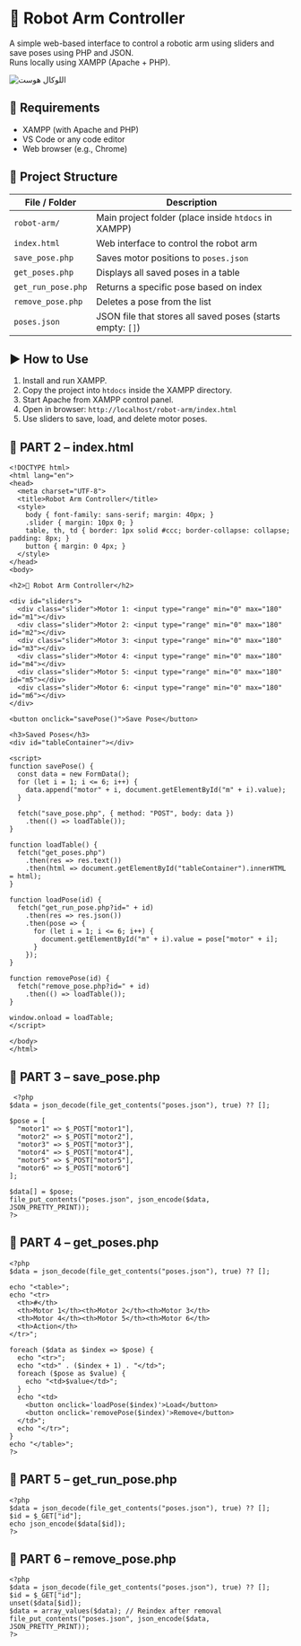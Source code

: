 # 🤖 Robot Arm Controller

A simple web-based interface to control a robotic arm using sliders and save poses using PHP and JSON.  
Runs locally using XAMPP (Apache + PHP).

![اللوكال هوست](https://github.com/user-attachments/assets/f7e38ed0-d1e7-4adc-ba34-3fc4c029b25d)

## 🔧 Requirements
- XAMPP (with Apache and PHP)
- VS Code or any code editor
- Web browser (e.g., Chrome)

## 📁 Project Structure

| File / Folder        | Description                                                  |
|----------------------|--------------------------------------------------------------|
| `robot-arm/`         | Main project folder (place inside `htdocs` in XAMPP)         |
| `index.html`         | Web interface to control the robot arm                       |
| `save_pose.php`      | Saves motor positions to `poses.json`                        |
| `get_poses.php`      | Displays all saved poses in a table                          |
| `get_run_pose.php`   | Returns a specific pose based on index                       |
| `remove_pose.php`    | Deletes a pose from the list                                 |
| `poses.json`         | JSON file that stores all saved poses (starts empty: `[]`)   |



## ▶️ How to Use
1. Install and run XAMPP.
2. Copy the project into `htdocs` inside the XAMPP directory.
3. Start Apache from XAMPP control panel.
4. Open in browser: `http://localhost/robot-arm/index.html`
5. Use sliders to save, load, and delete motor poses.

## 🧾 PART 2 – index.html
```
<!DOCTYPE html>
<html lang="en">
<head>
  <meta charset="UTF-8">
  <title>Robot Arm Controller</title>
  <style>
    body { font-family: sans-serif; margin: 40px; }
    .slider { margin: 10px 0; }
    table, th, td { border: 1px solid #ccc; border-collapse: collapse; padding: 8px; }
    button { margin: 0 4px; }
  </style>
</head>
<body>

<h2>🤖 Robot Arm Controller</h2>

<div id="sliders">
  <div class="slider">Motor 1: <input type="range" min="0" max="180" id="m1"></div>
  <div class="slider">Motor 2: <input type="range" min="0" max="180" id="m2"></div>
  <div class="slider">Motor 3: <input type="range" min="0" max="180" id="m3"></div>
  <div class="slider">Motor 4: <input type="range" min="0" max="180" id="m4"></div>
  <div class="slider">Motor 5: <input type="range" min="0" max="180" id="m5"></div>
  <div class="slider">Motor 6: <input type="range" min="0" max="180" id="m6"></div>
</div>

<button onclick="savePose()">Save Pose</button>

<h3>Saved Poses</h3>
<div id="tableContainer"></div>

<script>
function savePose() {
  const data = new FormData();
  for (let i = 1; i <= 6; i++) {
    data.append("motor" + i, document.getElementById("m" + i).value);
  }

  fetch("save_pose.php", { method: "POST", body: data })
    .then(() => loadTable());
}

function loadTable() {
  fetch("get_poses.php")
    .then(res => res.text())
    .then(html => document.getElementById("tableContainer").innerHTML = html);
}

function loadPose(id) {
  fetch("get_run_pose.php?id=" + id)
    .then(res => res.json())
    .then(pose => {
      for (let i = 1; i <= 6; i++) {
        document.getElementById("m" + i).value = pose["motor" + i];
      }
    });
}

function removePose(id) {
  fetch("remove_pose.php?id=" + id)
    .then(() => loadTable());
}

window.onload = loadTable;
</script>

</body>
</html>
```

## 🧾 PART 3 – save_pose.php
```
 <?php
$data = json_decode(file_get_contents("poses.json"), true) ?? [];

$pose = [
  "motor1" => $_POST["motor1"],
  "motor2" => $_POST["motor2"],
  "motor3" => $_POST["motor3"],
  "motor4" => $_POST["motor4"],
  "motor5" => $_POST["motor5"],
  "motor6" => $_POST["motor6"]
];

$data[] = $pose;
file_put_contents("poses.json", json_encode($data, JSON_PRETTY_PRINT));
?>
```

## 🧾 PART 4 – get_poses.php
```
<?php
$data = json_decode(file_get_contents("poses.json"), true) ?? [];

echo "<table>";
echo "<tr>
  <th>#</th>
  <th>Motor 1</th><th>Motor 2</th><th>Motor 3</th>
  <th>Motor 4</th><th>Motor 5</th><th>Motor 6</th>
  <th>Action</th>
</tr>";

foreach ($data as $index => $pose) {
  echo "<tr>";
  echo "<td>" . ($index + 1) . "</td>";
  foreach ($pose as $value) {
    echo "<td>$value</td>";
  }
  echo "<td>
    <button onclick='loadPose($index)'>Load</button>
    <button onclick='removePose($index)'>Remove</button>
  </td>";
  echo "</tr>";
}
echo "</table>";
?>
```
## 🧾 PART 5 – get_run_pose.php
```
<?php
$data = json_decode(file_get_contents("poses.json"), true) ?? [];
$id = $_GET["id"];
echo json_encode($data[$id]);
?>
```
## 🧾 PART 6 – remove_pose.php
```
<?php
$data = json_decode(file_get_contents("poses.json"), true) ?? [];
$id = $_GET["id"];
unset($data[$id]);
$data = array_values($data); // Reindex after removal
file_put_contents("poses.json", json_encode($data, JSON_PRETTY_PRINT));
?>
```




